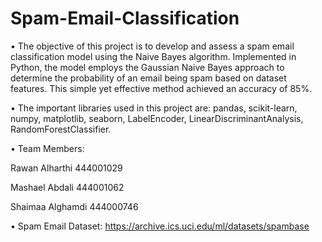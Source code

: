 # Spam-Email-Classification

• The objective of this project is to develop and assess a spam email classification model using the Naive Bayes algorithm. Implemented in Python, the model employs the Gaussian Naive Bayes approach to determine the probability of an email being spam based on dataset features. This simple yet effective method achieved an accuracy of 85%.

• The important libraries used in this project are: pandas, scikit-learn, numpy, matplotlib, seaborn, LabelEncoder, LinearDiscriminantAnalysis, RandomForestClassifier.

• Team Members: 

Rawan Alharthi 444001029

Mashael Abdali 444001062

Shaimaa Alghamdi 444000746

• Spam Email Dataset: https://archive.ics.uci.edu/ml/datasets/spambase

